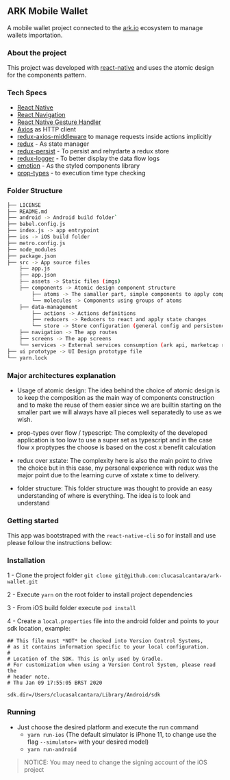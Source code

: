 ## ARK Mobile Wallet

A mobile wallet project connected to the [ark.io](https://ark.io) ecosystem to manage wallets importation.

### About the project

This project was developed with [react-native](https://facebook.github.io/react-native/) and uses the atomic design for the components pattern.

### Tech Specs

- [React Native](http://facebook.github.io/react-native/)
- [React Navigation](https://reactnavigation.org/)
- [React Native Gesture Handler](https://kmagiera.github.io/react-native-gesture-handler/)
- [Axios](https://github.com/axios/axios) as HTTP client
- [redux-axios-middleware](https://github.com/svrcekmichal/redux-axios-middleware) to manage requests inside actions implicitly
- [redux](https://redux.js.org/) - As state manager
- [redux-persist](https://github.com/rt2zz/redux-persist) - To persist and rehydarte a redux store
- [redux-logger](https://github.com/LogRocket/redux-logger) - To better display the data flow logs
- [emotion](https://emotion.sh) - As the styled components library
- [prop-types](https://github.com/facebook/prop-types) - to execution time type checking

### Folder Structure

```sh
├── LICENSE
├── README.md
├── android -> Android build folder`
├── babel.config.js
├── index.js -> app entrypoint
├── ios -> iOS build folder
├── metro.config.js
├── node_modules
├── package.json
├── src -> App source files
    ├── app.js
    ├── app.json
    ├── assets -> Static files (imgs)
    ├── components -> Atomic design component structure
        ├── atoms -> The samaller part, simple components to apply composition
        └── molecules -> Components using groups of atoms
    ├── data-management
        ├── actions -> Actions definitions
        ├── reducers -> Reducers to react and apply state changes
        └── store -> Store configuration (general config and persistence)
    ├── navigation -> The app routes
    ├── screens -> The app screens
    └── services -> External services consumption (ark api, marketcap rate)
├── ui prototype -> UI Design prototype file
└── yarn.lock
```

### Major architectures explanation

- Usage of atomic design: The idea behind the choice of atomic design is to keep the composition as the main way of components construction and to make the reuse of them easier since we are builtin starting on the smaller part we will always have all pieces well separatedly to use as we wish.

- prop-types over flow / typescript: The complexity of the developed application is too low to use a super set as typescript and in the case flow x proptypes the choose is based on the cost x benefit calculation

- redux over xstate: The complexity here is also the main point to drive the choice but in this case, my personal experience with redux was the major point due to the learning curve of xstate x time to delivery.

- folder structure: This folder structure was thought to provide an easy understanding of where is everything. The idea is to look and understand

### Getting started

This app was bootstraped with the `react-native-cli` so for install and use please follow the instructions bellow:

### Installation

1 - Clone the project folder `git clone git@github.com:clucasalcantara/ark-wallet.git`

2 - Execute `yarn` on the root folder to install project dependencies

3 - From iOS build folder execute `pod install`

4 - Create a `local.properties` file into the android folder and points to your sdk location, example:

```
## This file must *NOT* be checked into Version Control Systems,
# as it contains information specific to your local configuration.
#
# Location of the SDK. This is only used by Gradle.
# For customization when using a Version Control System, please read the
# header note.
# Thu Jan 09 17:55:05 BRST 2020

sdk.dir=/Users/clucasalcantara/Library/Android/sdk
```

### Running

- Just choose the desired platform and execute the run command
  - `yarn run-ios` (The default simulator is iPhone 11, to change use the flag `--simulator=` with your desired model)
  - `yarn run-android`

> NOTICE: You may need to change the signing account of the iOS project
